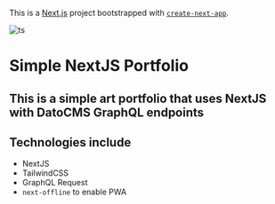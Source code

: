 This is a [Next.js](https://nextjs.org/) project bootstrapped with [`create-next-app`](https://github.com/vercel/next.js/tree/canary/packages/create-next-app).

![ts](https://flat.badgen.net/badge/Built%20With/TypeScript/blue)

# Simple NextJS Portfolio

## This is a simple art portfolio that uses NextJS with DatoCMS GraphQL endpoints

## Technologies include

- NextJS
- TailwindCSS
- GraphQL Request
- `next-offline` to enable PWA
